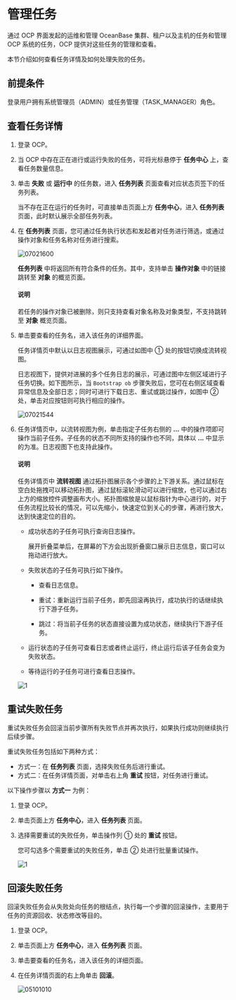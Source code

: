 # 管理任务

通过 OCP 界面发起的运维和管理 OceanBase 集群、租户以及主机的任务和管理 OCP 系统的任务，OCP 提供对这些任务的管理和查看。

本节介绍如何查看任务详情及如何处理失败的任务。

## 前提条件

登录用户拥有系统管理员（ADMIN）或任务管理（TASK_MANAGER）角色。

## 查看任务详情

1. 登录 OCP。

2. 当 OCP 中存在正在进行或运行失败的任务，可将光标悬停于 **任务中心** 上，查看任务数量信息。

3. 单击 **失败** 或 **运行中** 的任务数，进入 **任务列表** 页面查看对应状态页签下的任务列表。

   当不存在正在运行的任务时，可直接单击页面上方 **任务中心**，进入 **任务列表** 页面，此时默认展示全部任务列表。

4. 在 **任务列表** 页面，您可通过任务执行状态和发起者对任务进行筛选，或通过操作对象和任务名称对任务进行搜索。

   ![07021600](https://obbusiness-private.oss-cn-shanghai.aliyuncs.com/doc/img/ocp/421/%E4%BB%BB%E5%8A%A1%E5%88%97%E8%A1%A8.png)

   **任务列表** 中将返回所有符合条件的任务。其中，支持单击 **操作对象** 中的链接跳转至 **对象** 的概览页面。

   <main id="notice" type='explain'>
   <h4>说明</h4>
   <p>若任务的操作对象已被删除，则只支持查看对象名称及对象类型，不支持跳转至 <b>对象</b> 概览页面。</p>
   </main>

5. 单击要查看的任务名，进入该任务的详细界面。

   任务详情页中默认以日志视图展示，可通过如图中 ① 处的按钮切换成流转视图。

   日志视图下，提供对进展的多个任务日志的展示，可通过图中左侧区域进行子任务切换。如下图所示，当 `Bootstrap ob` 步骤失败后，您可在右侧区域查看异常信息及全部日志；同时可进行下载日志、重试或跳过操作，如图中 ② 处，单击对应按钮则可执行相应的操作。

   ![07021544](https://obbusiness-private.oss-cn-shanghai.aliyuncs.com/doc/img/ocp/421/%E6%9F%A5%E7%9C%8B%E6%97%A5%E5%BF%97%E8%AF%A6%E6%83%85.png)

6. 任务详情页中，以流转视图为例，单击指定子任务右侧的 **...** 中的操作项即可操作当前子任务。子任务的状态不同所支持的操作也不同，具体以 **...** 中显示的为准。日志视图下也支持此操作。

   <main id="notice" type='explain'>
   <h4>说明</h4>
   <p>任务详情页中 <strong>流转视图</strong> 通过拓扑图展示各个步骤的上下游关系。通过鼠标在空白处拖拽可以移动拓扑图，通过鼠标滚轮滑动可以进行缩放，也可以通过右上方的缩放控件调整画布大小。拓扑图缩放是以鼠标指针为中心进行的，对于任务流程比较长的情况，可以先缩小，快速定位到关心的步骤，再进行放大，达到快速定位的目的。</p>
   </main>

   * 成功状态的子任务可执行查询日志操作。

     展开折叠菜单后，在屏幕的下方会出现折叠窗口展示日志信息，窗口可以拖动进行放大。

   * 失败状态的子任务可执行如下操作。

     * 查看日志信息。

     * 重试：重新运行当前子任务，即先回滚再执行，成功执行的话继续执行下游子任务。

     * 跳过：将当前子任务的状态直接设置为成功状态，继续执行下游子任务。

   * 运行状态的子任务可查看日志或者终止运行，终止运行后该子任务会变为失败状态。

   * 等待运行的子任务可进行查看日志操作。

   ![1](https://obbusiness-private.oss-cn-shanghai.aliyuncs.com/doc/img/ocp/421/%E4%BB%BB%E5%8A%A1%E6%B5%81%E8%BD%AC%E8%A7%86%E5%9B%BE.png)

## 重试失败任务

重试失败任务会回滚当前步骤所有失败节点并再次执行，如果执行成功则继续执行后续步骤。

重试失败任务包括如下两种方式：

* 方式一：在 **任务列表** 页面，选择失败任务后进行重试。
* 方式二：在任务详情页面，对单击右上角 **重试** 按钮，对任务进行重试。

以下操作步骤以 **方式一** 为例：

1. 登录 OCP。

2. 单击页面上方 **任务中心**，进入 **任务列表** 页面。

3. 选择需要重试的失败任务，单击操作列 ① 处的 **重试** 按钮。

   您可勾选多个需要重试的失败任务，单击 ② 处进行批量重试操作。

   ![1](https://obbusiness-private.oss-cn-shanghai.aliyuncs.com/doc/img/ocp/421/%E4%BB%BB%E5%8A%A1%E9%87%8D%E8%AF%95.png)

## 回滚失败任务

回滚失败任务会从失败处向任务的根结点，执行每一个步骤的回滚操作，主要用于任务的资源回收、状态修改等目的。

1. 登录 OCP。

2. 单击页面上方 **任务中心**，进入 **任务列表** 页面。

3. 单击要查看的任务名，进入该任务的详细页面。

4. 在任务详情页面的右上角单击 **回滚**。

   ![05101010](https://obbusiness-private.oss-cn-shanghai.aliyuncs.com/doc/img/ocp/421/%E5%9B%9E%E6%BB%9A%E4%BB%BB%E5%8A%A1.png)
